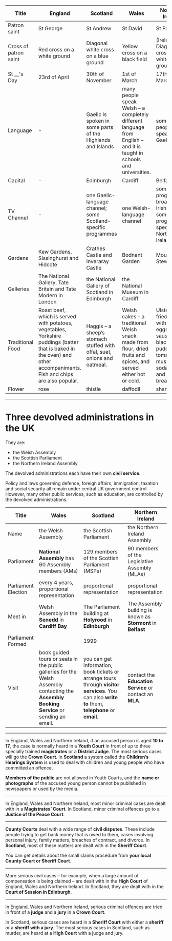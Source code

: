 |Title|England|Scotland|Wales|Northern Ireland|
|---|---|---|---|---|
|Patron saint|St George|St Andrew|St David|St Patrick|
|Cross of patron saint|Red cross on a white ground|Diagonal white cross on a blue ground|Yellow cross on a black field|(Ireland) Diagonal red cross on a white ground.|
|St __'s Day|23rd of April|30th of November|1st of March|17th of March|
|Language| - |Gaelic is spoken in some parts of the Highlands and Islands|many people speak Welsh – a completely different language from English – and it is taught in schools and universities.|some people speak Irish Gaelic.|
|Capital| - |Edinburgh|Cardiff|Belfast|
|TV Channel|-|one Gaelic-language channel;<br>some Scotland-specific programmes|one Welsh-language channel|some programmes broadcast in Irish Gaelic;<br>some programmes specific to Northern Ireland|
|Gardens|Kew Gardens, Sissinghurst and Hidcote|Crathes Castle and Inveraray Castle|Bodnant Garden|Mount Stewart|
|Galleries|The National Gallery, Tate Britain and Tate Modern in London|the National Gallery of Scotland in Edinburgh| the National Museum in Cardiff||
|Traditional Food|Roast beef, which is served with potatoes, vegetables, Yorkshire puddings (batter that is baked in the oven) and other accompaniments. Fish and chips are also popular.|Haggis – a sheep’s stomach stuffed with offal, suet, onions and oatmeal.|Welsh cakes – a traditional Welsh snack made from flour, dried fruits and spices, and served either hot or cold.|Ulster fry – a fried meal with bacon, eggs, sausage, black pudding, tomatoes, mushrooms, soda bread and potato bread.|
|Flower|rose|thistle|daffodil|shamrock|

---

# Three devolved administrations in the UK

They are:
- the Welsh Assembly
- the Scottish Parliament
- the Northern Ireland Assembly

The devolved administrations each have their own **civil service**.

Policy and laws governing defence, foreign affairs, immigration, taxation and social security all remain under central UK government control. However, many other public services, such as education, are controlled by the devolved administrations.

|Title|Wales|Scotland|Northern Ireland|
|---|---|---|---|
|Name|the Welsh Assembly|the Scottish Parliament|the Northern Ireland Assembly|
|Parliament|**National Assembly** has 60 Assembly members (AMs)|129 members of the Scottish Parliament (MSPs)|90 members of the Legislative Assembly (MLAs)|
|Parliament Election|every 4 years, proportional representation|proportional representation|proportional representation|
|Meet in|Welsh Assembly in the **Senedd** in **Cardiff Bay**|The Parliament building at **Holyrood** in **Edinburgh**|The Assembly building is known as **Stormont** in **Belfast**|
|Parliament Formed||1999|
|Visit|book guided tours or seats in the public galleries for the Welsh Assembly contacting the **Assembly Booking Service** or sending an email.|you can get information, book tickets or arrange tours through **visitor services**. You can also **write to** them, **telephone** or **email**.|contact the **Education Service** or contact an **MLA**.|

---

In England, Wales and Northern Ireland, if an accused person is aged **10 to 17**, the case is normally heard in a **Youth Court** in front of up to three specially trained **magistrates** or a **District Judge**. The most serious cases will go the **Crown Court**. In **Scotland** a system called the **Children’s Hearings System** is used to deal with children and young people who have committed an offence.

**Members of the public** are not allowed in Youth Courts, and the **name or photographs** of the accused young person cannot be published in newspapers or used by the media.

---

In England, Wales and Northern Ireland, most minor criminal cases are dealt with in a **Magistrates’ Court**. In Scotland, minor criminal offences go to a **Justice of the Peace Court**.

---

**County Courts** deal with a wide range of **civil disputes**. These include people trying to get back money that is owed to them, cases involving personal injury, family matters, breaches of contract, and divorce. In **Scotland**, most of these matters are dealt with in the **Sheriff Court**.

You can get details about the small claims procedure from **your local County Court or Sheriff Court**.

---

More serious civil cases – for example, when a large amount of compensation is being claimed – are dealt with in the **High Court** of England, Wales and Northern Ireland. In Scotland, they are dealt with in the **Court of Session in Edinburgh**.

---

In England, Wales and Northern Ireland, serious criminal offences are tried in front of a **judge** and a **jury** in a **Crown Court**.

In Scotland, serious cases are heard in a **Sheriff Court** with either a **sheriff** or a **sheriff with a jury**. The most serious cases in Scotland, such as murder, are heard at a **High Court** with a judge and jury.
